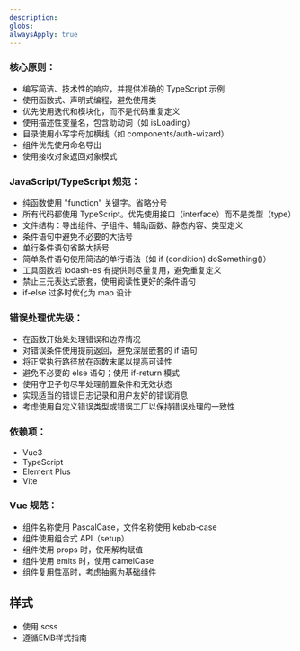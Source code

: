 ```yaml
---
description: 
globs: 
alwaysApply: true
---
```

### 核心原则：
- 编写简洁、技术性的响应，并提供准确的 TypeScript 示例
- 使用函数式、声明式编程，避免使用类
- 优先使用迭代和模块化，而不是代码重复定义
- 使用描述性变量名，包含助动词（如 isLoading）
- 目录使用小写字母加横线（如 components/auth-wizard）
- 组件优先使用命名导出
- 使用接收对象返回对象模式

### JavaScript/TypeScript 规范：
- 纯函数使用 "function" 关键字。省略分号
- 所有代码都使用 TypeScript。优先使用接口（interface）而不是类型（type）
- 文件结构：导出组件、子组件、辅助函数、静态内容、类型定义
- 条件语句中避免不必要的大括号
- 单行条件语句省略大括号
- 简单条件语句使用简洁的单行语法（如 if (condition) doSomething()）
- 工具函数若 lodash-es 有提供则尽量复用，避免重复定义
- 禁止三元表达式嵌套，使用阅读性更好的条件语句
- if-else 过多时优化为 map 设计

### 错误处理优先级：
- 在函数开始处处理错误和边界情况
- 对错误条件使用提前返回，避免深层嵌套的 if 语句
- 将正常执行路径放在函数末尾以提高可读性
- 避免不必要的 else 语句；使用 if-return 模式
- 使用守卫子句尽早处理前置条件和无效状态
- 实现适当的错误日志记录和用户友好的错误消息
- 考虑使用自定义错误类型或错误工厂以保持错误处理的一致性

### 依赖项：
- Vue3
- TypeScript
- Element Plus
- Vite

### Vue 规范：
- 组件名称使用 PascalCase，文件名称使用 kebab-case
- 组件使用组合式 API（setup）
- 组件使用 props 时，使用解构赋值
- 组件使用 emits 时，使用 camelCase
- 组件复用性高时，考虑抽离为基础组件

## 样式
- 使用 scss
- 遵循EMB样式指南